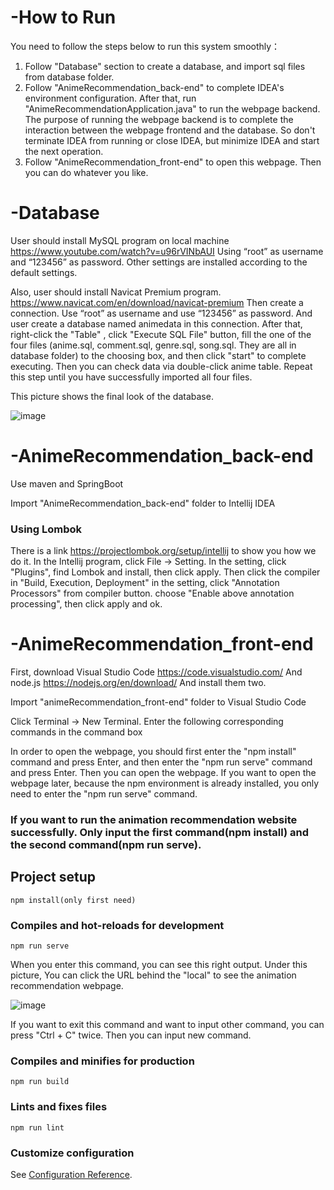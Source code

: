 # -How to Run
You need to follow the steps below to run this system smoothly：
1. Follow "Database" section to create a database, and import sql files from database folder.
2. Follow "AnimeRecommendation_back-end" to complete IDEA's environment configuration. After that, run "AnimeRecommendationApplication.java" to run the webpage backend. The purpose of running the webpage backend is to complete the interaction between the webpage frontend and the database. So don't terminate IDEA from running or close IDEA, but minimize IDEA and start the next operation.
3. Follow "AnimeRecommendation_front-end" to open this webpage. Then you can do whatever you like.

# -Database
User should install MySQL program on local machine
https://www.youtube.com/watch?v=u96rVINbAUI
Using “root” as username and “123456” as password. Other settings are installed according to the default settings.


Also, user should install Navicat Premium program.
https://www.navicat.com/en/download/navicat-premium
Then create a connection. Use “root” as username and use “123456” as password. And user create a database named animedata in this connection. After that, right-click the "Table" , click "Execute SQL File" button, fill the one of the four files (anime.sql, comment.sql, genre.sql, song.sql. They are all in database folder) to the choosing box, and then click "start" to complete executing. Then you can check data via double-click anime table. Repeat this step until you have successfully imported all four files.

This picture shows the final look of the database.

![image](https://github.com/bsu-cs222-summer20-dll/an-anime-recommendation-system/blob/master/InstructionPicture/picture1.png?raw=true)

# -AnimeRecommendation_back-end
Use maven and SpringBoot

Import "AnimeRecommendation_back-end" folder to Intellij IDEA

### Using Lombok
There is a link https://projectlombok.org/setup/intellij to show you how we do it.
In the Intellij program, click File -> Setting. In the setting, click "Plugins", find Lombok and install, then click apply. Then click the compiler in "Build, Execution, Deployment" in the setting, click "Annotation Processors" from compiler button. choose "Enable above annotation processing", then click apply and ok.



# -AnimeRecommendation_front-end
First, download Visual Studio Code 
https://code.visualstudio.com/
And node.js
https://nodejs.org/en/download/
And install them two.

Import "animeRecommendation_front-end" folder to Visual Studio Code

Click Terminal -> New Terminal. Enter the following corresponding commands in the command box

In order to open the webpage, you should first enter the "npm install" command and press Enter, and then enter the "npm run serve" command and press Enter. Then you can open the webpage. If you want to open the webpage later, because the npm environment is already installed, you only need to enter the "npm run serve" command.

### If you want to run the animation recommendation website successfully. Only input the first command(npm install) and the second command(npm run serve).

## Project setup
```
npm install(only first need)
```

### Compiles and hot-reloads for development
```
npm run serve
```

When you enter this command, you can see this right output. Under this picture, You can click the URL behind the "local" to see the animation recommendation webpage.


![image](https://github.com/bsu-cs222-summer20-dll/an-anime-recommendation-system/blob/master/InstructionPicture/picture3.png?raw=true)


If you want to exit this command and want to input other command, you can press "Ctrl + C" twice. Then you can input new command.


### Compiles and minifies for production
```
npm run build
```

### Lints and fixes files
```
npm run lint
```

### Customize configuration
See [Configuration Reference](https://cli.vuejs.org/config/).
